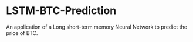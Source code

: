 # LSTM-BTC-Prediction
An application of a Long short-term memory Neural Network to predict the price of BTC.
